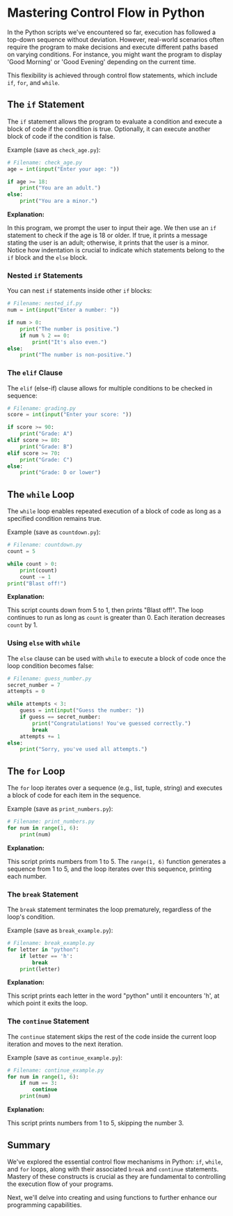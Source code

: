 
# Mastering Control Flow in Python

In the Python scripts we've encountered so far, execution has followed a top-down sequence without deviation. However, real-world scenarios often require the program to make decisions and execute different paths based on varying conditions. For instance, you might want the program to display 'Good Morning' or 'Good Evening' depending on the current time.

This flexibility is achieved through control flow statements, which include `if`, `for`, and `while`.

## The `if` Statement

The `if` statement allows the program to evaluate a condition and execute a block of code if the condition is true. Optionally, it can execute another block of code if the condition is false.

Example (save as `check_age.py`):

```python
# Filename: check_age.py
age = int(input("Enter your age: "))

if age >= 18:
    print("You are an adult.")
else:
    print("You are a minor.")
```

**Explanation:**

In this program, we prompt the user to input their age. We then use an `if` statement to check if the age is 18 or older. If true, it prints a message stating the user is an adult; otherwise, it prints that the user is a minor. Notice how indentation is crucial to indicate which statements belong to the `if` block and the `else` block.

### Nested `if` Statements

You can nest `if` statements inside other `if` blocks:

```python
# Filename: nested_if.py
num = int(input("Enter a number: "))

if num > 0:
    print("The number is positive.")
    if num % 2 == 0:
        print("It's also even.")
else:
    print("The number is non-positive.")
```

### The `elif` Clause

The `elif` (else-if) clause allows for multiple conditions to be checked in sequence:

```python
# Filename: grading.py
score = int(input("Enter your score: "))

if score >= 90:
    print("Grade: A")
elif score >= 80:
    print("Grade: B")
elif score >= 70:
    print("Grade: C")
else:
    print("Grade: D or lower")
```

## The `while` Loop

The `while` loop enables repeated execution of a block of code as long as a specified condition remains true.

Example (save as `countdown.py`):

```python
# Filename: countdown.py
count = 5

while count > 0:
    print(count)
    count -= 1
print("Blast off!")
```

**Explanation:**

This script counts down from 5 to 1, then prints "Blast off!". The loop continues to run as long as `count` is greater than 0. Each iteration decreases `count` by 1.

### Using `else` with `while`

The `else` clause can be used with `while` to execute a block of code once the loop condition becomes false:

```python
# Filename: guess_number.py
secret_number = 7
attempts = 0

while attempts < 3:
    guess = int(input("Guess the number: "))
    if guess == secret_number:
        print("Congratulations! You've guessed correctly.")
        break
    attempts += 1
else:
    print("Sorry, you've used all attempts.")
```

## The `for` Loop

The `for` loop iterates over a sequence (e.g., list, tuple, string) and executes a block of code for each item in the sequence.

Example (save as `print_numbers.py`):

```python
# Filename: print_numbers.py
for num in range(1, 6):
    print(num)
```

**Explanation:**

This script prints numbers from 1 to 5. The `range(1, 6)` function generates a sequence from 1 to 5, and the loop iterates over this sequence, printing each number.

### The `break` Statement

The `break` statement terminates the loop prematurely, regardless of the loop's condition.

Example (save as `break_example.py`):

```python
# Filename: break_example.py
for letter in "python":
    if letter == 'h':
        break
    print(letter)
```

**Explanation:**

This script prints each letter in the word "python" until it encounters 'h', at which point it exits the loop.

### The `continue` Statement

The `continue` statement skips the rest of the code inside the current loop iteration and moves to the next iteration.

Example (save as `continue_example.py`):

```python
# Filename: continue_example.py
for num in range(1, 6):
    if num == 3:
        continue
    print(num)
```

**Explanation:**

This script prints numbers from 1 to 5, skipping the number 3.

## Summary

We've explored the essential control flow mechanisms in Python: `if`, `while`, and `for` loops, along with their associated `break` and `continue` statements. Mastery of these constructs is crucial as they are fundamental to controlling the execution flow of your programs.

Next, we'll delve into creating and using functions to further enhance our programming capabilities.

